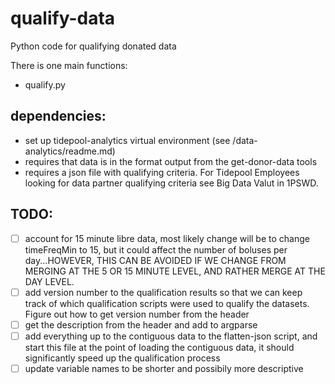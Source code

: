 # qualify-data
Python code for qualifying donated data

There is one main functions:
* qualify.py

## dependencies:
* set up tidepool-analytics virtual environment (see /data-analytics/readme.md)
* requires that data is in the format output from the get-donor-data tools
* requires a json file with qualifying criteria. For Tidepool Employees looking for
data partner qualifying criteria see Big Data Valut in 1PSWD.

## TODO:
- [ ] account for 15 minute libre data, most likely change will be to change
timeFreqMin to 15, but it could affect the number of
boluses per day...HOWEVER, THIS CAN BE AVOIDED IF WE CHANGE FROM MERGING AT THE
5 OR 15 MINUTE LEVEL, AND RATHER MERGE AT THE DAY LEVEL.
- [ ] add version number to the qualification results so that we can keep track
of which qualification scripts were used to qualify the datasets. Figure out
how to get version number from the header
- [ ] get the description from the header and add to argparse
- [ ] add everything up to the contiguous data to the flatten-json script, and
start this file at the point of loading the contiguous data, it should
significantly speed up the qualification process
- [ ] update variable names to be shorter and possibily more descriptive
